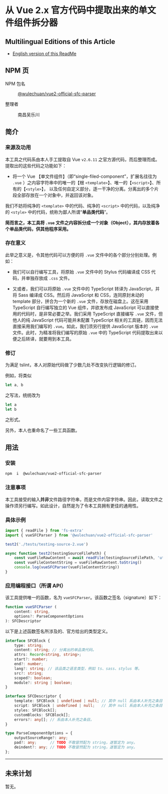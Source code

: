 # 从 Vue 2.x 官方代码中提取出来的单文件组件拆分器

<link rel="stylesheet" href="./node_modules/@wulechuan/css-stylus-markdown-themes/dist/css/wulechuan-styles-for-html-via-markdown--vscode.default.min.css">


## Multilingual Editions of this Article

- [English version of this ReadMe](./documents/ReadMe.en-US.md)




## NPM 页

<dl>
<dt>NPM 包名</dt>
<dd>

[@wulechuan/vue2-official-sfc-parser](https://www.npmjs.com/package/@wulechuan/vue2-official-sfc-parser)

</dd>
<dt>整理者</dt>
<dd><p>南昌吴乐川</p></dd>
</dl>





## 简介

### 来源及功用

本工具之代码系由本人手工提取自 Vue `v2.6.11` 之官方源代码，而后整理而成。提取出的这些代码之功能如下：

-   将一个 Vue 【单文件组件】（即“single-filed-component”，扩展名往往为 `.vue` ）之内容字符串中的唯一的【根 `<template>`】、唯一的【`<script>`】、所有的【`<style>`】， 以及任何自定义部分，逐一干净的分离。分离出的多个片段全部存放在一个对象中，并返回该对象。

我们不妨将纯净的 `<template>` 中的代码、纯净的 `<script>` 中的代码，以及纯净的 `<style>` 中的代码，统称为鄙人所谓“**单品类代码**”。

**简而言之，本工具将 `.vue` 文件之内容拆分成一个对象（Object），其内存放着各个单品类代码，供其他程序采用。**


### 存在意义

此举之意义是，令其他代码可以方便的将 `.vue` 文件中的各个部分分别处理。例如：

-   我们可以自行编写工具，将原始 `.vue` 文件中的 Stylus 代码编译成 CSS 代码，并单独存放成 `.css` 文件。

-   又或者，我们可以将原始 `.vue` 文件中的 TypeScript 转译为 JavaScript，并将 Sass 编译成 CSS。然后将 JavaScript 和 CSS，连同原封未动的 template 部分，拼合为一个新的 `.vue` 文件，存放在磁盘上。这在采用 TypeScript 自行编写独立的 Vue 组件，并欲发布成 JavaScript 可以直接使用的代码时，是非常必要之举。我们采用 TypeScript 直接编写 `.vue` 文件，但他人的纯 JavaScript 代码可能并未配置 TypeScript 相关的工具链，因而无法直接采用我们编写的 `.vue`。如此，我们须另行提供 JavaScript 版本的 `.vue` 文件。此时，为精准将我们编写的原始 `.vue` 中的 TypeScript 代码提取出来以便之后转译，就要用到本工具。


### 修订

为满足 tslint，本人对原始代码做了少数几处不改变执行逻辑的修订。

例如，将类似

```ts
let a, b
```

之写法，统统改为

```ts
let a
let b
```

之形式。

另外，本人也重命名了一些工具函数。




## 用法

### 安装

```sh
npm  i  @wulechuan/vue2-official-sfc-parser
```

### 注意事项

本工具接受的输入**并非**文件路径字符串，而是文件内容字符串。因此，读取文件之操作须另行编写。如此设计，自然是为了令本工具拥有更佳的通用性。

### 具体示例

```js
import { readFile } from 'fs-extra'
import { vueSFCParser } from '@wulechuan/vue2-official-sfc-parser'

test2('./tests/testing-source-2.vue')

async function test2(testingSourceFilePath) {
    const vueFileRawContent = await readFile(testingSourceFilePath, 'utf8')
    const vueFileContentString = vueFileRawContent.toString()
    console.log(vueSFCParser(vueFileContentString))
}
```


### 应用编程接口（所谓 API）

该工具提供唯一的函数，名为 `vueSFCParser`。该函数之签名（signature）如下：

```ts
function vueSFCParser (
    content: string,
    options?: ParseComponentOptions
): SFCDescriptor
```



以下是上述函数签名所涉及的、官方给出的类型定义。

```ts
interface SFCBlock {
    type: string;
    content: string; // 分离出的单品类代码。
    attrs: Record<string, string>;
    start?: number;
    end?: number;
    lang?: string; // 该品类之语言类型，例如 ts、sass、stylus 等。
    src?: string;
    scoped?: boolean;
    module?: string | boolean;
}

interface SFCDescriptor {
    template: SFCBlock | undefined | null; // 其中 null 系由本人补充之条目。
    script: SFCBlock | undefined | null;   // 其中 null 系由本人补充之条目。
    styles: SFCBlock[];
    customBlocks: SFCBlock[];
    errors?: any[]; // 系由本人补充之条目。
}

type ParseComponentOptions = {
    outputSourceRange?: any;
    pad?: any;      // TODO 不敢冒然配为 string，遂暂定为 any。
    deindent?: any; // TODO 不敢冒然配为 string，遂暂定为 any。
};
```



---

## 未来计划

暂无。



